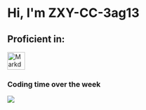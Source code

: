 # Hi, I'm ZXY-CC-3ag13

## Proficient in:

<a href="https://daringfireball.net/projects/markdown/" target="_blank"> <img src="https://github.com/ZXY-CC-3ag13/ZXY-CC-3ag13/blob/main/Images/markdown.svg" alt="Markdown" width="40" height="40"/> </a>


### Coding time over the week

<a href="https://ZXY-CC-3ag13.github.io"><img src="https://wakatime.com/share/@432ee6a4-715d-445b-a3e9-f5a37ed10d1f/1ac7008a-5634-403f-9d93-91616e52d483.png" /></a>
